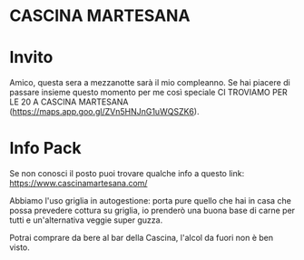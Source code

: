 
# CASCINA MARTESANA

# Invito

Amico, questa sera a mezzanotte sarà il mio compleanno.
Se hai piacere di passare insieme questo momento per me così speciale CI TROVIAMO PER LE 20 A CASCINA MARTESANA (https://maps.app.goo.gl/ZVn5HNJnG1uWQSZK6).
# Info Pack
Se non conosci il posto puoi trovare qualche info a questo link: https://www.cascinamartesana.com/

Abbiamo l'uso griglia in autogestione: porta pure quello che hai in casa che possa prevedere cottura su griglia, io prenderò una buona base di carne per tutti e un'alternativa veggie super guzza.

Potrai comprare da bere al bar della Cascina, l'alcol da fuori non è ben visto.
